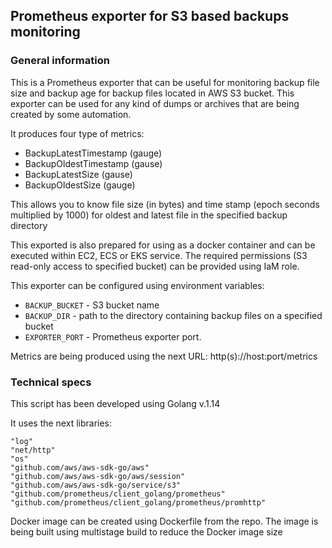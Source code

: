 ## Prometheus exporter for  S3 based backups monitoring

### General information

This is a Prometheus exporter that can be useful for monitoring backup file size and backup age for backup files located in AWS S3 bucket.
This exporter can be used for any kind of dumps or archives that are being created by some automation. 

It produces four type of metrics: 
 - BackupLatestTimestamp (gauge)
 - BackupOldestTimestamp (gause)
 - BackupLatestSize (gause)
 - BackupOldestSize (gauge)

This allows you to know file size (in bytes) and time stamp (epoch seconds multiplied by 1000) for oldest and latest file in the specified backup directory

This exported is also prepared for using as a docker container and can be executed within EC2, ECS or EKS service. The required permissions (S3 read-only access to specified bucket) can be provided using IaM role. 

This exporter can be configured using environment variables: 
 - `BACKUP_BUCKET` - S3 bucket name
 - `BACKUP_DIR` - path to the directory containing backup files on a specified bucket
 - `EXPORTER_PORT` - Prometheus exporter port. 

Metrics are being produced using the next URL: http(s)://host:port/metrics

### Technical specs

This script has been developed using Golang v.1.14

It uses the next libraries:

    "log"
    "net/http"
    "os"
    "github.com/aws/aws-sdk-go/aws"
    "github.com/aws/aws-sdk-go/aws/session"
    "github.com/aws/aws-sdk-go/service/s3"
    "github.com/prometheus/client_golang/prometheus"
    "github.com/prometheus/client_golang/prometheus/promhttp"

Docker image can be created using Dockerfile from the repo. 
The image is being built using multistage build to reduce the Docker image size

